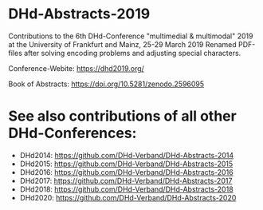 # DHd-Abstracts-2019

Contributions to the 6th DHd-Conference "multimedial & multimodal" 2019 at the University of Frankfurt and Mainz, 25-29 March 2019
Renamed PDF-files after solving encoding problems and adjusting special characters.

Conference-Webite: https://dhd2019.org/

Book of Abstracts: https://doi.org/10.5281/zenodo.2596095


# See also contributions of all other DHd-Conferences:


- DHd2014: https://github.com/DHd-Verband/DHd-Abstracts-2014
- DHd2015: https://github.com/DHd-Verband/DHd-Abstracts-2015
- DHd2016: https://github.com/DHd-Verband/DHd-Abstracts-2016
- DHd2017: https://github.com/DHd-Verband/DHd-Abstracts-2017
- DHd2018: https://github.com/DHd-Verband/DHd-Abstracts-2018
- DHd2020: https://github.com/DHd-Verband/DHd-Abstracts-2020
